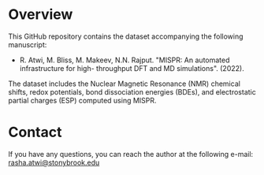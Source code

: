 # Overview

This GitHub repository contains the dataset accompanying the following 
manuscript:
* R. Atwi, M. Bliss, M. Makeev, N.N. Rajput. "MISPR: An automated 
  infrastructure for high- throughput DFT and MD simulations". (2022). 

The dataset includes the Nuclear Magnetic Resonance (NMR) chemical shifts, 
redox potentials, bond dissociation energies (BDEs), and electrostatic 
partial charges (ESP) computed using MISPR. 

# Contact 
If you have any questions, you can reach the author at the following e-mail:
rasha.atwi@stonybrook.edu